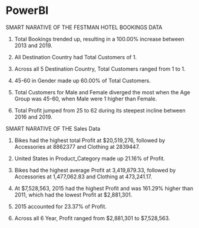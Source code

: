 # PowerBI
SMART NARATIVE OF THE FESTMAN HOTEL BOOKINGS DATA
1. Total Bookings trended up, resulting in a 100.00% increase between 2013 and 2019.

2. All Destination Country had Total Customers of 1.

3. Across all 5 Destination Country, Total Customers ranged from 1 to 1.

4. 45-60 in Gender  made up 60.00% of Total Customers.

5. Total Customers for Male and Female diverged the most when the Age Group was 45-60, when Male were 1 higher than Female.

6. Total Profit jumped from 25 to 62 during its steepest incline between 2016 and 2019.


SMART NARATIVE OF THE Sales Data

1. Bikes had the highest total Profit at $20,519,276, followed by Accessories at 8862377 and Clothing at 2839447.

2. United States in Product_Category  made up 21.16% of Profit.

3. Bikes had the highest average Profit at 3,419,879.33, followed by Accessories at 1,477,062.83 and Clothing at 473,241.17.


4. At $7,528,563, 2015 had the highest Profit and was 161.29% higher than 2011, which had the lowest Profit at $2,881,301.

5. 2015 accounted for 23.37% of Profit.

6. Across all 6 Year, Profit ranged from $2,881,301 to $7,528,563.
